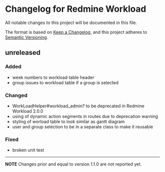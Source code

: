 # Changelog for Redmine Workload

All notable changes to this project will be documented in this file.

The format is based on [Keep a Changelog](https://keepachangelog.com/en/1.0.0/),
and this project adheres to [Semantic Versioning](https://semver.org/spec/v2.0.0.html).

## unreleased

### Added

* week numbers to workload table header
* group issues to workload table if a group is selected

### Changed

* WorkLoadHelper#workload_admin? to be deprecated in Redmine Workload 2.0.0
* using of dynamic action segments in routes due to deprecation warning
* styling of worload table to look similar as gantt diagram
* user and group selection to be in a separate class to make it reusable

### Fixed

* broken unit test

---

**NOTE** Changes prior and equal to version 1.1.0 are not reported yet.